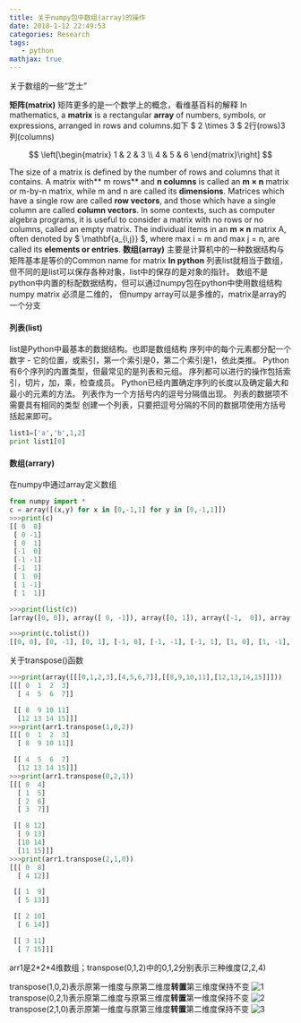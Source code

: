 ```yaml
---
title: 关于numpy包中数组(array)的操作
date: 2018-1-12 22:49:53
categories: Research
tags: 
   - python
mathjax: true
---
```

关于数组的一些“芝士”
<!--  more -->
**矩阵(matrix)**
矩阵更多的是一个数学上的概念，看维基百科的解释
In mathematics, a **matrix** is a rectangular **array** of numbers, symbols, or expressions, arranged in rows and columns.如下 $ 2 \times 3 $ 2行(rows)3列(columns)

$$ \left[\begin{matrix} 1 & 2 & 3 \\ 4 & 5 & 6 \end{matrix}\right] $$

The size of a matrix is defined by the number of rows and columns that it contains. A matrix with** m rows** and **n columns** is called an **m × n** matrix or m-by-n matrix, while m and n are called its **dimensions**. 
Matrices which have a single row are called **row vectors**, and those which have a single column are called **column vectors**.  In some contexts, such as computer algebra programs, it is useful to consider a matrix with no rows or no columns, called an empty matrix. The individual items in an **m × n** matrix A, often denoted by $ \mathbf{a_{i,j}} $, where max i = m and max j = n, are called its **elements or entries**.
**数组(array)**
主要是计算机中的一种数据结构与矩阵基本是等价的Common name for matrix 
**In python**
列表list就相当于数组，但不同的是list可以保存各种对象，list中的保存的是对象的指针。
数组不是python中内置的标配数据结构，但可以通过numpy包在python中使用数组结构
numpy matrix 必须是二维的， 但numpy array可以是多维的，matrix是array的一个分支
#### 列表(list)
list是Python中最基本的数据结构。也即是数组结构
序列中的每个元素都分配一个数字 - 它的位置，或索引，第一个索引是0，第二个索引是1，依此类推。
Python有6个序列的内置类型，但最常见的是列表和元组。
序列都可以进行的操作包括索引，切片，加，乘，检查成员。
Python已经内置确定序列的长度以及确定最大和最小的元素的方法。
列表作为一个方括号内的逗号分隔值出现。
列表的数据项不需要具有相同的类型
创建一个列表，只要把逗号分隔的不同的数据项使用方括号括起来即可。
```python
list1=['a','b',1,2]
print list1[0]
```
#### 数组(arrary)
在numpy中通过array定义数组
```python
from numpy import *
c = array([(x,y) for x in [0,-1,1] for y in [0,-1,1]])
>>>print(c)
[[ 0  0]
 [ 0 -1]
 [ 0  1]
 [-1  0]
 [-1 -1]
 [-1  1]
 [ 1  0]
 [ 1 -1]
 [ 1  1]]
```
```python
>>>print(list(c))
[array([0, 0]), array([ 0, -1]), array([0, 1]), array([-1,  0]), array([-1, -1]), array([-1,  1]), array([1, 0]), array([ 1, -1]), array([1, 1])]
```
```python
>>>print(c.tolist())
[[0, 0], [0, -1], [0, 1], [-1, 0], [-1, -1], [-1, 1], [1, 0], [1, -1], [1, 1]]
```
关于transpose()函数
```python
>>>print(array([[[0,1,2,3],[4,5,6,7]],[[8,9,10,11],[12,13,14,15]]]))
[[[ 0  1  2  3]
  [ 4  5  6  7]]

 [[ 8  9 10 11]
  [12 13 14 15]]]
>>>print(arr1.transpose(1,0,2))
[[[ 0  1  2  3]
  [ 8  9 10 11]]

 [[ 4  5  6  7]
  [12 13 14 15]]]
>>>print(arr1.transpose(0,2,1))
[[[ 0  4]
  [ 1  5]
  [ 2  6]
  [ 3  7]]

 [[ 8 12]
  [ 9 13]
  [10 14]
  [11 15]]]
>>>print(arr1.transpose(2,1,0))
[[[ 0  8]
  [ 4 12]]

 [[ 1  9]
  [ 5 13]]

 [[ 2 10]
  [ 6 14]]

 [[ 3 11]
  [ 7 15]]]
```
arr1是2\*2\*4维数组；transpose(0,1,2)中的0,1,2分别表示三种维度(2,2,4)

transpose(1,0,2)表示原第一维度与原第二维度**转置**第三维度保持不变
![1](http://opy4d6q9k.bkt.clouddn.com/%E6%8D%95%E8%8E%B71.PNG)
transpose(0,2,1)表示原第二维度与原第三维度**转置**第一维度保持不变
![2](http://opy4d6q9k.bkt.clouddn.com/%E6%8D%95%E8%8E%B72.PNG)
transpose(2,1,0)表示原第一维度与原第三维度**转置**第二维度保持不变
![3](http://opy4d6q9k.bkt.clouddn.com/%E6%8D%95%E8%8E%B73.PNG)

